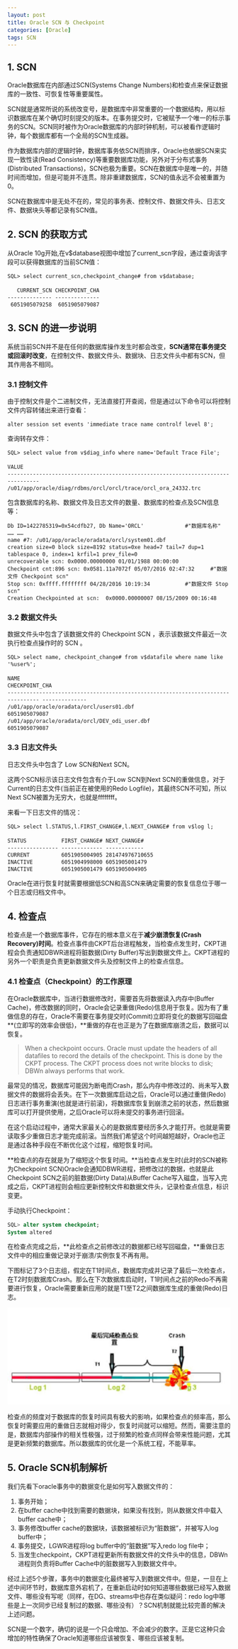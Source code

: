 ```yaml
---
layout: post
title: Oracle SCN 与 Checkpoint
categories: [Oracle]
tags: SCN
---
```


## 1. SCN 

Oracle数据库在内部通过SCN(Systems Change Numbers)和检查点来保证数据库的一致性、可恢复性等重要属性。

SCN就是通常所说的系统改变号，是数据库中非常重要的一个数据结构，用以标识数据库在某个确切时刻提交的版本。在事务提交时，它被赋予一个唯一的标示事务的SCN。SCN同时被作为Oracle数据库的内部时钟机制，可以被看作逻辑时钟，每个数据库都有一个全局的SCN生成器。

作为数据库内部的逻辑时钟，数据库事务依SCN而排序，Oracle也依据SCN来实现一致性读(Read Consistency)等重要数据库功能，另外对于分布式事务(Distributed Transactions)，SCN也极为重要。SCN在数据库中是唯一的，并随时间而增加，但是可能并不连贯。除非重建数据库，SCN的值永远不会被重置为0。

SCN在数据库中是无处不在的，常见的事务表、控制文件、数据文件头、日志文件、数据块头等都记录有SCN值。

## 2. SCN 的获取方式

从Oracle 10g开始,在v$database视图中增加了current_scn字段，通过查询该字段可以获得数据库的当前SCN值：

	SQL> select current_scn,checkpoint_change# from v$database;

	   CURRENT_SCN CHECKPOINT_CHA
	-------------- --------------
	 6051905079258  6051905079087
	
## 3. SCN 的进一步说明

系统当前SCN并不是在任何的数据库操作发生时都会改变，**SCN通常在事务提交或回滚时改变**，在控制文件、数据文件头、数据块、日志文件头中都有SCN，但其作用各不相同。

### 3.1 控制文件

由于控制文件是个二进制文件，无法直接打开查阅，但是通过以下命令可以将控制文件内容转储出来进行查看：

	alter session set events 'immediate trace name controlf level 8';  
	
查询转存文件：

```
SQL> select value from v$diag_info where name='Default Trace File';

VALUE
--------------------------------------------------------------------------------
/u01/app/oracle/diag/rdbms/orcl/orcl/trace/orcl_ora_24332.trc
```
	
包含数据库的名称、数据文件及日志文件的数量、数据库的检查点及SCN信息等：

```
Db ID=1422785319=0x54cdfb27, Db Name='ORCL' 			#"数据库名称"
…… …… 
name #7: /u01/app/oracle/oradata/orcl/system01.dbf
creation size=0 block size=8192 status=0xe head=7 tail=7 dup=1
tablespace 0, index=1 krfil=1 prev_file=0
unrecoverable scn: 0x0000.00000000 01/01/1988 00:00:00
Checkpoint cnt:896 scn: 0x0581.11a7072f 05/07/2016 02:47:32 	#"数据文件 Checkpoint scn"
Stop scn: 0xffff.ffffffff 04/28/2016 10:19:34 			#"数据文件 Stop scn"
Creation Checkpointed at scn:  0x0000.00000007 08/15/2009 00:16:48
```

### 3.2 数据文件头

数据文件头中包含了该数据文件的 Checkpoint SCN ，表示该数据文件最近一次执行检查点操作时的 SCN 。


	SQL> select name, checkpoint_change# from v$datafile where name like '%user%';

	NAME                                                                             CHECKPOINT_CHA
	-------------------------------------------------------------------------------- --------------
	/u01/app/oracle/oradata/orcl/users01.dbf                                          6051905079087
	/u01/app/oracle/oradata/orcl/DEV_odi_user.dbf                                     6051905079087


### 3.3 日志文件头

日志文件头中包含了 Low SCN和Next SCN。 

这两个SCN标示该日志文件包含有介于Low SCN到Next SCN的重做信息，对于Current的日志文件(当前正在被使用的Redo Logfile)，其最终SCN不可知，所以Next SCN被置为无穷大，也就是ffffffff。

来看一下日志文件的情况： 

	SQL> select l.STATUS,l.FIRST_CHANGE#,l.NEXT_CHANGE# from v$log l;

	STATUS           FIRST_CHANGE# NEXT_CHANGE#
	---------------- ------------- ------------
	CURRENT          6051905004905 281474976710655
	INACTIVE         6051904998000 6051905001479
	INACTIVE         6051905001479 6051905004905
	
Oracle在进行恢复时就需要根据低SCN和高SCN来确定需要的恢复信息位于哪一个日志或归档文件中。

## 4. 检查点

检查点是一个数据库事件，它存在的根本意义在于**减少崩溃恢复(Crash Recovery)时间**。检查点事件由CKPT后台进程触发，当检查点发生时，CKPT进程会负责通知DBWR进程将脏数据(Dirty Buffer)写出到数据文件上。CKPT进程的另外一个职责是负责更新数据文件头及控制文件上的检查点信息。

### 4.1 检查点（Checkpoint）的工作原理 

在Oracle数据库中，当进行数据修改时，需要首先将数据读入内存中(Buffer Cache)，修改数据的同时，Oracle会记录重做(Redo)信息用于恢复。因为有了重做信息的存在，Oracle不需要在事务提交时(Commit)立即将变化的数据写回磁盘**(立即写的效率会很低)，**重做的存在也正是为了在数据库崩溃之后，数据可以恢复。

> When a checkpoint occurs. Oracle must update the headers of all datafiles to record the details of the checkpoint. This is done by the CKPT process. The CKPT process does not write blocks to disk; DBWn always performs that work.
 
最常见的情况，数据库可能因为断电而Crash，那么内存中修改过的、尚未写入数据文件的数据将会丢失。在下一次数据库启动之后，Oracle可以通过重做(Redo)日志进行事务重演(也就是进行前滚)，将数据库恢复到崩溃之前的状态，然后数据库可以打开提供使用，之后Oracle可以将未提交的事务进行回滚。
 
在这个启动过程中，通常大家最关心的是数据库要经历多久才能打开。也就是需要读取多少重做日志才能完成前滚。当然我们希望这个时间越短越好，Oracle也正是通过各种手段在不断优化这个过程，缩短恢复时间。

**检查点的存在就是为了缩短这个恢复时间。**当检查点发生时(此时的SCN被称为Checkpoint SCN)Oracle会通知DBWR进程，把修改过的数据，也就是此Checkpoint SCN之前的脏数据(Dirty Data)从Buffer Cache写入磁盘，当写入完成之后，CKPT进程则会相应更新控制文件和数据文件头，记录检查点信息，标识变更。

手动执行Checkpoint：

```sql
SQL> alter system checkpoint;
System altered
```

在检查点完成之后，**此检查点之前修改过的数据都已经写回磁盘，**重做日志文件中的相应重做记录对于崩溃/实例恢复不再有用。 

下图标记了3个日志组，假定在T1时间点，数据库完成并记录了最后一次检查点，在T2时刻数据库Crash。那么在下次数据库启动时，T1时间点之前的Redo不再需要进行恢复，Oracle需要重新应用的就是T1至T2之间数据库生成的重做(Redo)日志。

![](/images/posts/20180623134409.jpg)

检查点的频度对于数据库的恢复时间具有极大的影响，如果检查点的频率高，那么恢复时需要应用的重做日志就相对得少，恢复时间就可以缩短。然而，需要注意的是，数据库内部操作的相关性极强，过于频繁的检查点同样会带来性能问题，尤其是更新频繁的数据库。所以数据库的优化是一个系统工程，不能草率。



## 5. Oracle SCN机制解析

我们先看下oracle事务中的数据变化是如何写入数据文件的：

1. 事务开始；
2. 在buffer cache中找到需要的数据块，如果没有找到，则从数据文件中载入buffer cache中；
3. 事务修改buffer cache的数据块，该数据被标识为“脏数据”，并被写入log buffer中；
4. 事务提交，LGWR进程将log buffer中的“脏数据”写入redo log file中；
5. 当发生checkpoint，CKPT进程更新所有数据文件的文件头中的信息，DBWn进程则负责将Buffer Cache中的脏数据写入到数据文件中。

经过上述5个步骤，事务中的数据变化最终被写入到数据文件中。但是，一旦在上述中间环节时，数据库意外宕机了，在重新启动时如何知道哪些数据已经写入数据文件、哪些没有写呢（同样，在DG、streams中也存在类似疑问：redo log中哪些是上一次同步已经复制过的数据、哪些没有）？SCN机制就能比较完善的解决上述问题。

SCN是一个数字，确切的说是一个只会增加、不会减少的数字。正是它这种只会增加的特性确保了Oracle知道哪些应该被恢复、哪些应该被复制。